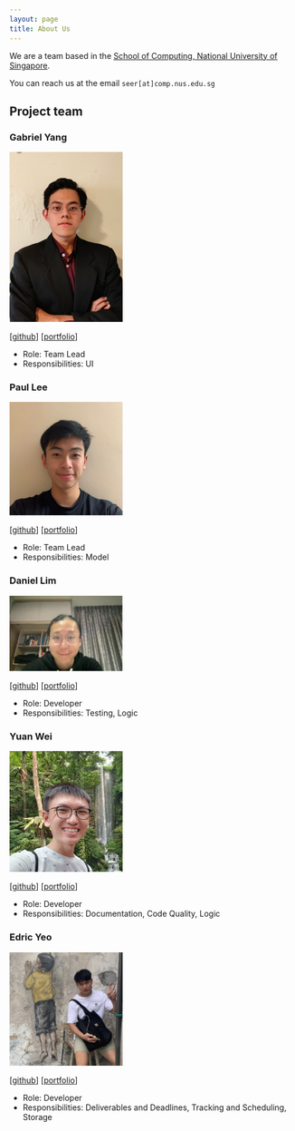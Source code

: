 ```yaml
---
layout: page
title: About Us
---
```


We are a team based in the [School of Computing, National University of Singapore](http://www.comp.nus.edu.sg).

You can reach us at the email `seer[at]comp.nus.edu.sg`

## Project team

### Gabriel Yang

<img src="images/gabyang.png" width="200px">

[[github](https://github.com/gabyang)]
[[portfolio](team/johndoe.md)]

* Role: Team Lead 
* Responsibilities: UI

### Paul Lee

<img src="images/paullee18.png" width="200px">

[[github](http://github.com/paullee18)]
[[portfolio](team/johndoe.md)]

* Role: Team Lead
* Responsibilities: Model

### Daniel Lim

<img src="images/daniellimweien.png" width="200px">

[[github](https://github.com/DanielLimWeiEn)] [[portfolio](team/johndoe.md)]

* Role: Developer 
* Responsibilities: Testing, Logic

### Yuan Wei

<img src="images/tyw2811.png" width="200px">

[[github](http://github.com/tyw2811)]
[[portfolio](team/johndoe.md)]

* Role: Developer
* Responsibilities: Documentation, Code Quality, Logic

### Edric Yeo

<img src="images/edricyeo.png" width="200px">

[[github](http://github.com/johndoe)]
[[portfolio](team/johndoe.md)]

* Role: Developer
* Responsibilities: Deliverables and Deadlines, Tracking and Scheduling, Storage

